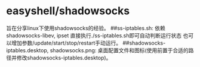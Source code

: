 # easyshell/shadowsocks
旨在分享linux下使用shadowsocks的经验。
##ss-iptables.sh:
依赖 shadowsocks-libev, ipset
直接执行./ss-iptables.sh即可自动判断运行状态 也可以增加参数/update/start/stop/restart手动运行。
##shadowsocks-iptables.desktop, shadowsocks.png:
桌面配置文件和图标(使用前置于合适的路径并修改shadowsocks-iptables.desktop)。

